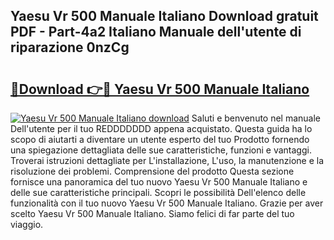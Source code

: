 ## Yaesu Vr 500 Manuale Italiano Download gratuit PDF - Part-4a2 Italiano Manuale dell'utente di riparazione 0nzCg

# <h2><a href="http://dfcw9r.blite.top/?on=Yaesu+Vr+500+Manuale+Italiano">🔗Download 👉🔴 Yaesu Vr 500 Manuale Italiano</a></h2>

[![Yaesu Vr 500 Manuale Italiano download](https://i.imgur.com/lujVjoI.png)](http://dfcw9r.blite.top/?on=Yaesu+Vr+500+Manuale+Italiano)
Saluti e benvenuto nel manuale Dell'utente per il tuo REDDDDDDD appena acquistato. Questa guida ha lo scopo di aiutarti a diventare un utente esperto del tuo Prodotto fornendo una spiegazione dettagliata delle sue caratteristiche, funzioni e vantaggi. Troverai istruzioni dettagliate per L'installazione, L'uso, la manutenzione e la risoluzione dei problemi. Comprensione del prodotto Questa sezione fornisce una panoramica del tuo nuovo Yaesu Vr 500 Manuale Italiano e delle sue caratteristiche principali. Scopri le possibilità Dell'elenco delle funzionalità con il tuo nuovo Yaesu Vr 500 Manuale Italiano. Grazie per aver scelto Yaesu Vr 500 Manuale Italiano. Siamo felici di far parte del tuo viaggio.

